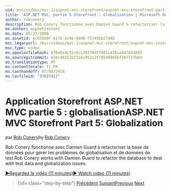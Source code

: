 ```yaml
---
uid: mvc/videos/mvc-1/aspnet-mvc-storefront/aspnet-mvc-storefront-part-5-globalization
title: 'ASP.NET MVC, partie 5 Storefront : Globalisation | Microsoft Docs'
author: robconery
description: Rob Conery fonctionne avec Damien Guard à refactoriser la base de données pour gérer les problèmes de globalisation et de données de test.
ms.author: aspnetcontent
ms.date: 05/27/2008
ms.assetid: ec659d9f-8172-4c9e-9dd0-f5743bb27d4b
msc.legacyurl: /mvc/videos/mvc-1/aspnet-mvc-storefront/aspnet-mvc-storefront-part-5-globalization
msc.type: video
ms.openlocfilehash: 5f0e6e4c91c9cc39270df7801c47bce947433845
ms.sourcegitcommit: b28cd0313af316c051c2ff8549865bff67f2fbb4
ms.translationtype: MT
ms.contentlocale: fr-FR
ms.lasthandoff: 07/05/2018
ms.locfileid: "37827412"
---
```

<a name="aspnet-mvc-storefront-part-5-globalization"></a><span data-ttu-id="785fe-103">Application Storefront ASP.NET MVC partie 5 : globalisation</span><span class="sxs-lookup"><span data-stu-id="785fe-103">ASP.NET MVC Storefront Part 5: Globalization</span></span>
====================
<span data-ttu-id="785fe-104">par [Rob Conery](https://github.com/robconery)</span><span class="sxs-lookup"><span data-stu-id="785fe-104">by [Rob Conery](https://github.com/robconery)</span></span>

<span data-ttu-id="785fe-105">Rob Conery fonctionne avec Damien Guard à refactoriser la base de données pour gérer les problèmes de globalisation et de données de test.</span><span class="sxs-lookup"><span data-stu-id="785fe-105">Rob Conery works with Damien Guard to refactor the database to deal with test data and globalization issues.</span></span>

[<span data-ttu-id="785fe-106">&#9654;Regardez la vidéo (11 minutes)</span><span class="sxs-lookup"><span data-stu-id="785fe-106">&#9654; Watch video (11 minutes)</span></span>](https://channel9.msdn.com/Blogs/ASP-NET-Site-Videos/aspnet-mvc-storefront-part-5-globalization)

> [!div class="step-by-step"]
> <span data-ttu-id="785fe-107">[Précédent](aspnet-mvc-storefront-part-4-linq-to-sql-spike.md)
> [Suivant](aspnet-mvc-storefront-part-6-finishing-the-repository-and-initial-ui-work.md)</span><span class="sxs-lookup"><span data-stu-id="785fe-107">[Previous](aspnet-mvc-storefront-part-4-linq-to-sql-spike.md)
[Next](aspnet-mvc-storefront-part-6-finishing-the-repository-and-initial-ui-work.md)</span></span>
